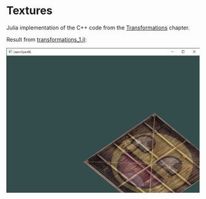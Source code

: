 # Textures
Julia implementation of the C++ code from the [Transformations](https://learnopengl.com/Getting-started/Transformations) chapter.

Result from [transformations_1.jl](transformations_1.jl):

![transformations_1.jl](readme/Transformations_1.png)